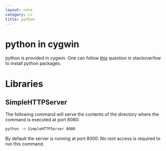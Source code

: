 ```yaml
---
layout: note
category: cs
title: python
---
```


# python in cygwin

python is provided in cygwin. One can follow
[this](http://stackoverflow.com/questions/18641438/installing-pip-3-2-on-cygwin)
question in stackoverfow to install python packages.


# Libraries

## SimpleHTTPServer

The following command will serve the contents of the directory where the command is executed at port 8080:

~~~sh
python -m SimpleHTTPServer 8080
~~~

By default the server is running at port 8000. No root access is required to run this command.
